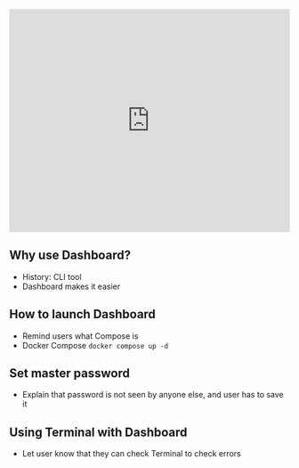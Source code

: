 <iframe style="width:100%; min-height:400px;" src="https://www.youtube.com/embed/t3Su_F_SY_0" frameborder="0" allow="accelerometer; autoplay; encrypted-media; gyroscope; picture-in-picture" allowfullscreen></iframe>

## Why use Dashboard?

- History: CLI tool
- Dashboard makes it easier

## How to launch Dashboard

- Remind users what Compose is
- Docker Compose `docker compose up -d`

## Set master password

- Explain that password is not seen by anyone else, and user has to save it

## Using Terminal with Dashboard
- Let user know that they can check Terminal to check errors